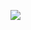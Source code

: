<a href="https://asciinema.org/a/Aw4vGrDcbt6mybKieOmrcE90B" target="_blank"><img src="https://asciinema.org/a/Aw4vGrDcbt6mybKieOmrcE90B.svg" /></a>

<html>
<head>
  <link rel="stylesheet" type="text/css" href="resource/asciinema-player.css" />
</head>
<body>
  <div id="player"></div>
  <script id="asciicast-Aw4vGrDcbt6mybKieOmrcE90B" src="https://asciinema.org/a/Aw4vGrDcbt6mybKieOmrcE90B.js" async></script>
  <script src="resource/asciinema-player.min.js"></script>
  <script>
    AsciinemaPlayer.create(
      '495442.cast',
      document.getElementById('player'),
      { cols: 147, rows: 17 }
    );
  </script>
</body>
</html>
